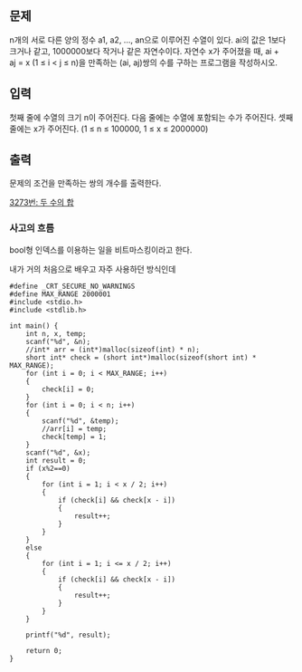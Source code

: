 ## 문제

n개의 서로 다른 양의 정수 a1, a2, ..., an으로 이루어진 수열이 있다. ai의 값은 1보다 크거나 같고, 1000000보다 작거나 같은 자연수이다. 자연수 x가 주어졌을 때, ai + aj = x (1 ≤ i < j ≤ n)을 만족하는 (ai, aj)쌍의 수를 구하는 프로그램을 작성하시오.

## 입력

첫째 줄에 수열의 크기 n이 주어진다. 다음 줄에는 수열에 포함되는 수가 주어진다. 셋째 줄에는 x가 주어진다. (1 ≤ n ≤ 100000, 1 ≤ x ≤ 2000000)

## 출력

문제의 조건을 만족하는 쌍의 개수를 출력한다.

[3273번: 두 수의 합](https://www.acmicpc.net/problem/3273)

### 사고의 흐름

bool형 인덱스를 이용하는 일을 비트마스킹이라고 한다. 

내가 거의 처음으로 배우고 자주 사용하던 방식인데

```tsx
#define _CRT_SECURE_NO_WARNINGS
#define MAX_RANGE 2000001
#include <stdio.h>
#include <stdlib.h>

int main() {
	int n, x, temp;
	scanf("%d", &n);
	//int* arr = (int*)malloc(sizeof(int) * n);
	short int* check = (short int*)malloc(sizeof(short int) * MAX_RANGE);
	for (int i = 0; i < MAX_RANGE; i++)
	{
		check[i] = 0;
	}
	for (int i = 0; i < n; i++)
	{
		scanf("%d", &temp);
		//arr[i] = temp;
		check[temp] = 1;
	}
	scanf("%d", &x);
	int result = 0;
	if (x%2==0)
	{
		for (int i = 1; i < x / 2; i++)
		{
			if (check[i] && check[x - i])
			{
				result++;
			}
		}
	}
	else
	{
		for (int i = 1; i <= x / 2; i++)
		{
			if (check[i] && check[x - i])
			{
				result++;
			}
		}
	}
	
	printf("%d", result);

	return 0;
}
```
